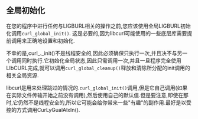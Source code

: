 
## 全局初始化

在您的程序中进行任何与LIGBURL相关的操作之前,您应该使用全局LIGBURL初始化调用`curl_global_init()`. 这是必要的,因为libcurl可能使用的一些底层库需要提前调用来正确地设置和初始化.

不幸的是,curl\_.\_init()不是线程安全的,因此必须确保只执行一次,并且决不与另一个调用同时执行.它初始化全局状态,因此只需调用一次,并且一旦程序完全使用LIbCURL完成,就可以调用`curl_global_cleanup()`释放和清除所分配的init调用的相关全局资源.

libcurl是用来处理跳过的情况的.`curl_global_init()`调用,但是它自己调用(如果在实际文件传输开始之前没有调用),然后使用自己的默认值.但是要注意,即使在那时,它仍然不是线程安全的,所以它可能会给你带来一些"有趣"的副作用.最好是以受控的方式调用CurLyGualAlxIn().
